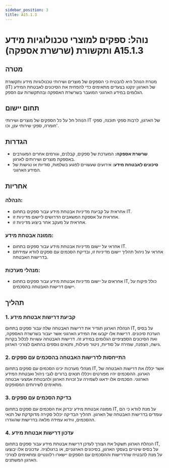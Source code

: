 ```yaml
---
sidebar_position: 3
title: A15.1.3
---
```


# נוהל: ספקים למוצרי טכנולוגיות מידע ותקשורת (שרשרת אספקה) A15.1.3

## מטרה
מטרת הנוהל היא להבטיח כי הספקים של מוצרים ושירותי טכנולוגיות מידע ותקשורת (IT) של הארגון ינקטו בצעדים מתאימים כדי להפחית את הסיכונים לאבטחת המידע הגלומים במידע הארגוני המועבר בשרשרת האספקה ובהתקשרות עם הספק.

## תחום יישום
הנוהל חל על כל הספקים של מוצרים ושירותי IT של הארגון, לרבות ספקי תוכנה, ספקי חומרה, ספקי שירותי ענן, וכו'.

## הגדרות
- **שרשרת אספקה:** המערכת של ספקים, קבלנים, וגורמים אחרים המעורבים באספקת מוצרים ושירותים לארגון.
- **סיכונים לאבטחת מידע:** אירועים שעשויים לפגוע בשלמות, סודיות או נגישות של המידע הארגוני.

## אחריות
### הנהלה:
- אחראית על קביעת מדיניות אבטחת מידע עבור ספקים בתחום IT.
- אחראית על אספקת המשאבים הדרושים ליישום מדיניות זו.
- אחראית על מעקב אחר ביצוע מדיניות זו.

### ממונה אבטחת מידע:
- אחראי על יישום מדיניות אבטחת מידע עבור ספקים בתחום IT.
- אחראי על ניהול תהליך יישום מדיניות זו, ובדיקת הסכמים עם ספקים לוודא עמידתם בדרישות האבטחה.

### מנהלי מערכות:
- אחראים על יישום מדיניות אבטחת מידע עבור ספקים בתחום IT, כולל פיקוח על יישום דרישות האבטחה בהסכמים.

## תהליך
### 1. קביעת דרישות אבטחת מידע
הנהלת הארגון תגדיר את דרישות האבטחה שלה עבור ספקים בתחום IT, על בסיס הערכת סיכונים. דרישות אלו יקבעו את המידע הארגוני אשר יעבור בשרשרת האספקה, ואת הסיכונים הספציפיים הגלומים במידע זה. דרישות האבטחה עשויות לכלול בקרות גישה, הצפנה, שמירה על סודיות, ניטור פעילות, ותנאים נוספים בהתאם לצורכי הארגון.

### 2. התייחסות לדרישות האבטחה בהסכמים עם ספקים
מנהלי מערכות יכינו הסכמים עם ספקים בתחום IT, אשר יכללו את דרישות האבטחה של הארגון. ההסכמים יהיו מפורטים ויכללו תנאים ברורים לגבי ניהול ואבטחת המידע הארגוני. הסכמים אלו ידאגו לשמירה על זכויות הארגון ולהבטחת אמצעי אבטחה מתאימים לשירותים המסופקים.

### 3. בדיקת הסכמים עם ספקים
ממונה אבטחת מידע יבדוק את הסכמים עם ספקים בתחום IT, על מנת לוודא כי הם עומדים בדרישות האבטחה של הארגון. תהליך הבדיקה יכלול סקירה מדוקדקת של תנאי ההסכמים, ווידוא עמידה מלאה בדרישות שהוגדרו.

### 4. עדכון דרישות אבטחת מידע
הנהלת הארגון תשקול את הצורך לעדכן דרישות אבטחת מידע עבור ספקים בתחום IT, על בסיס שינויים בעסקי הארגון, בסיכונים הארגוניים, או ברגולציה. עדכונים אלו יבוצעו על מנת להבטיח שהדרישות וההסכמים עם הספקים יישארו רלוונטיים ומתאימים לצורכי הארגון המשתנים.